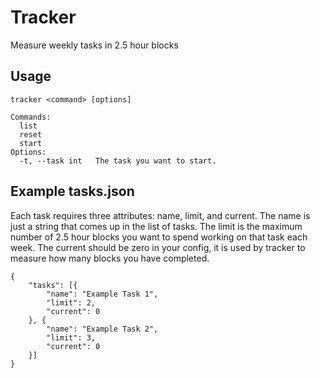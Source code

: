 # Tracker

Measure weekly tasks in 2.5 hour blocks


## Usage
```
tracker <command> [options]

Commands:
  list
  reset
  start
Options:
  -t, --task int   The task you want to start.
```

## Example tasks.json
Each task requires three attributes: name, limit, and current. The name is just a string that comes up in the list of tasks. The limit is the maximum number of 2.5 hour blocks you want to spend working on that task each week. The current should be zero in your config, it is used by tracker to measure how many blocks you have completed.
```
{
	"tasks": [{
		"name": "Example Task 1",
		"limit": 2,
		"current": 0
	}, {
		"name": "Example Task 2",
		"limit": 3,
		"current": 0
	}]
}
```

